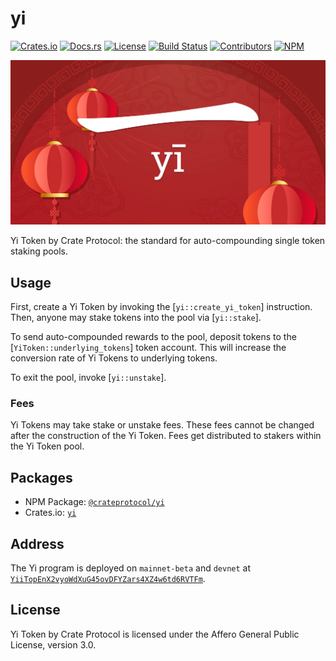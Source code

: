 # yi

[![Crates.io](https://img.shields.io/crates/v/yi)](https://crates.io/crates/yi)
[![Docs.rs](https://img.shields.io/docsrs/yi)](https://docs.rs/yi)
[![License](https://img.shields.io/crates/l/yi)](https://github.com/CrateProtocol/yi/blob/master/LICENSE)
[![Build Status](https://img.shields.io/github/workflow/status/CrateProtocol/yi/E2E/master)](https://github.com/CrateProtocol/yi/actions/workflows/programs-e2e.yml?query=branch%3Amaster)
[![Contributors](https://img.shields.io/github/contributors/CrateProtocol/yi)](https://github.com/CrateProtocol/yi/graphs/contributors)
[![NPM](https://img.shields.io/npm/v/@crateprotocol/yi)](https://www.npmjs.com/package/@crateprotocol/yi)

<p align="center">
    <img src="https://raw.githubusercontent.com/CrateProtocol/yi/master/images/banner.png" />
</p>

Yi Token by Crate Protocol: the standard for auto-compounding single token staking pools.

## Usage

First, create a Yi Token by invoking the [`yi::create_yi_token`] instruction. Then, anyone may stake
tokens into the pool via [`yi::stake`].

To send auto-compounded rewards to the pool, deposit tokens to the [`YiToken::underlying_tokens`] token account.
This will increase the conversion rate of Yi Tokens to underlying tokens.

To exit the pool, invoke [`yi::unstake`].

### Fees

Yi Tokens may take stake or unstake fees. These fees cannot be changed after the construction of the Yi Token. Fees get distributed
to stakers within the Yi Token pool.

## Packages

- NPM Package: [`@crateprotocol/yi`](https://www.npmjs.com/package/@crateprotocol/yi)
- Crates.io: [`yi`](https://crates.io/crates/yi)

## Address

The Yi program is deployed on `mainnet-beta` and `devnet` at [`YiiTopEnX2vyoWdXuG45ovDFYZars4XZ4w6td6RVTFm`](https://anchor.so/programs/YiiTopEnX2vyoWdXuG45ovDFYZars4XZ4w6td6RVTFm).

## License

Yi Token by Crate Protocol is licensed under the Affero General Public License, version 3.0.
